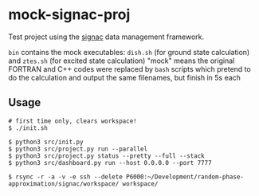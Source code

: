 # mock-signac-proj
Test project using the [signac](https://signac.io) data management framework.

`bin` contains the mock executables: `dish.sh` (for ground state calculation) and `ztes.sh` (for excited state calculation)
"mock" means the original FORTRAN and C++ codes were replaced by `bash` scripts which pretend to do the calculation and output the same filenames, but finish in 5s each

## Usage

```console
# first time only, clears workspace!
$ ./init.sh
```

```console
$ python3 src/init.py
$ python3 src/project.py run --parallel
$ python3 src/project.py status --pretty --full --stack
$ python3 src/dashboard.py run --host 0.0.0.0 --port 7777 
```

```console
$ rsync -r -a -v -e ssh --delete P6000:~/Development/random-phase-approximation/signac/workspace/ workspace/
```
